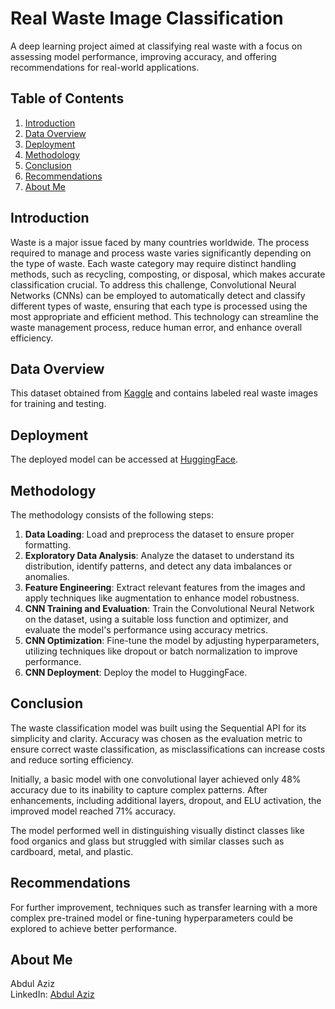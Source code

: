 # **Real Waste Image Classification**
A deep learning project aimed at classifying real waste with a focus on assessing model performance, improving accuracy, and offering recommendations for real-world applications.


## **Table of Contents**
1. [Introduction](#introduction)
2. [Data Overview](#data-overview)
3. [Deployment](#deployment)
4. [Methodology](#methodology)
5. [Conclusion](#conclusion)
6. [Recommendations](#recommendations)
7. [About Me](#about-me)


## **Introduction**
Waste is a major issue faced by many countries worldwide. The process required to manage and process waste varies significantly depending on the type of waste. Each waste category may require distinct handling methods, such as recycling, composting, or disposal, which makes accurate classification crucial. To address this challenge, Convolutional Neural Networks (CNNs) can be employed to automatically detect and classify different types of waste, ensuring that each type is processed using the most appropriate and efficient method. This technology can streamline the waste management process, reduce human error, and enhance overall efficiency.


## **Data Overview**
This dataset obtained from [Kaggle](https://www.kaggle.com/datasets/joebeachcapital/realwaste/) and contains labeled real waste images for training and testing.


## **Deployment**
The deployed model can be accessed at [HuggingFace](https://huggingface.co/spaces/abdul-aziz/waste-classification ).


## **Methodology**  
The methodology consists of the following steps:

1. **Data Loading**: Load and preprocess the dataset to ensure proper formatting.
2. **Exploratory Data Analysis**: Analyze the dataset to understand its distribution, identify patterns, and detect any data imbalances or anomalies.  
3. **Feature Engineering**: Extract relevant features from the images and apply techniques like augmentation to enhance model robustness.  
4. **CNN Training and Evaluation**: Train the Convolutional Neural Network on the dataset, using a suitable loss function and optimizer, and evaluate the model's performance using accuracy metrics.  
5. **CNN Optimization**: Fine-tune the model by adjusting hyperparameters, utilizing techniques like dropout or batch normalization to improve performance.  
6. **CNN Deployment**: Deploy the model to HuggingFace.


## **Conclusion**
The waste classification model was built using the Sequential API for its simplicity and clarity. Accuracy was chosen as the evaluation metric to ensure correct waste classification, as misclassifications can increase costs and reduce sorting efficiency.

Initially, a basic model with one convolutional layer achieved only 48% accuracy due to its inability to capture complex patterns. After enhancements, including additional layers, dropout, and ELU activation, the improved model reached 71% accuracy.

The model performed well in distinguishing visually distinct classes like food organics and glass but struggled with similar classes such as cardboard, metal, and plastic. 


## Recommendations
For further improvement, techniques such as transfer learning with a more complex pre-trained model or fine-tuning hyperparameters could be explored to achieve better performance.

## **About Me**
Abdul Aziz <br>
LinkedIn: [Abdul Aziz](https://www.linkedin.com/in/abdul-aziz-data-enthusiast/)


